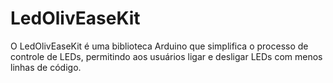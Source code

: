# LedOlivEaseKit
O LedOlivEaseKit é uma biblioteca Arduino que simplifica o processo de controle de LEDs, permitindo aos usuários ligar e desligar LEDs com menos linhas de código.
